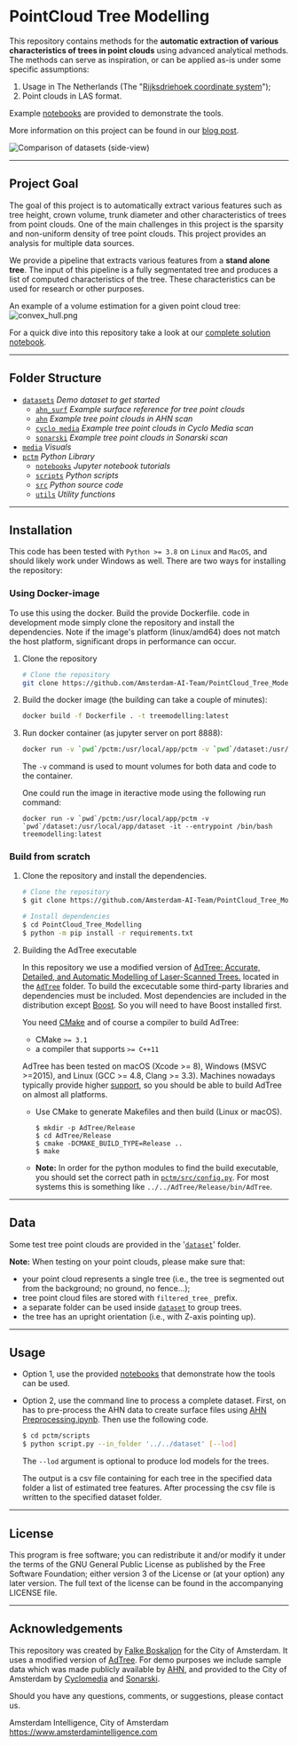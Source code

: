 # PointCloud Tree Modelling

This repository contains methods for the **automatic extraction of various characteristics of trees in point clouds** using advanced analytical methods. The methods can serve as inspiration, or can be applied as-is under some specific assumptions:

1. Usage in The Netherlands (The "[Rijksdriehoek coordinate system](https://nl.wikipedia.org/wiki/Rijksdriehoeksco%C3%B6rdinaten)");
2. Point clouds in LAS format.

Example [notebooks](./pctm/notebooks) are provided to demonstrate the tools.

More information on this project can be found in our [blog post](https://www.amsterdamintelligence.com/posts/urban-tree-analysis-using-3d-point-clouds).

![Comparison of datasets (side-view)](./imgs/pc_comparison.png)

---

## Project Goal

The goal of this project is to automatically extract various features such as tree height, crown volume, trunk diameter and other characteristics of trees from point clouds. One of the main challenges in this project is the sparsity and non-uniform density of tree point clouds. This project provides an analysis for multiple data sources.

We provide a pipeline that extracts various features from a **stand alone tree**. The input of this pipeline is a fully segmentated tree and produces a list of computed characteristics of the tree. These characteristics can be used for research or other purposes.

An example of a volume estimation for a given point cloud tree:
![convex_hull.png](./imgs/crown_mesh_comparison.png)

For a quick dive into this repository take a look at our [complete solution notebook](./pctm/notebooks/Complete%20Solution.ipynb).

---

## Folder Structure

 * [`datasets`](./dataset) _Demo dataset to get started_
   * [`ahn_surf`](./dataset/ahn_surf) _Example surface reference for tree point clouds_
   * [`ahn`](./dataset/ahn) _Example tree point clouds in AHN scan_
   * [`cyclo media`](./dataset/cyclo) _Example tree point clouds in Cyclo Media scan_
   * [`sonarski`](./dataset/sonarski) _Example tree point clouds in Sonarski scan_
 * [`media`](./imgs) _Visuals_
 * [`pctm`](./pctm/) _Python Library_
   * [`notebooks`](./pctm/notebooks) _Jupyter notebook tutorials_
   * [`scripts`](./pctm/scripts) _Python scripts_
   * [`src`](./pctm/src) _Python source code_
    * [`utils`](./pctm/src/utils) _Utility functions_

---

## Installation

This code has been tested with `Python >= 3.8` on `Linux` and `MacOS`, and should likely work under Windows as well. There are two ways for installing the repository:

### Using Docker-image
To use this using the docker. Build the provide Dockerfile. code in development mode simply clone the repository and install the dependencies. Note if the image's platform (linux/amd64) does not match the host platform, significant drops in performance can occur.

1. Clone the repository

    ```bash
    # Clone the repository
    git clone https://github.com/Amsterdam-AI-Team/PointCloud_Tree_Modelling.git
    ```

2. Build the docker image (the building can take a couple of minutes):

    ```bash
    docker build -f Dockerfile . -t treemodelling:latest
    ```

3. Run docker container (as jupyter server on port 8888):

    ```bash
    docker run -v `pwd`/pctm:/usr/local/app/pctm -v `pwd`/dataset:/usr/local/app/dataset -it -p 8888:8888 treemodelling:latest
    ```

    The `-v` command is used to mount volumes for both data and code to the container.
    
    One could run the image in iteractive mode using the following run command: 
    ```
    docker run -v `pwd`/pctm:/usr/local/app/pctm -v `pwd`/dataset:/usr/local/app/dataset -it --entrypoint /bin/bash treemodelling:latest
    ```


### Build from scratch

1.  Clone the repository and install the dependencies.

    ```bash
    # Clone the repository
    $ git clone https://github.com/Amsterdam-AI-Team/PointCloud_Tree_Modelling.git

    # Install dependencies
    $ cd PointCloud_Tree_Modelling
    $ python -m pip install -r requirements.txt
    ```

2.  Building the AdTree executable 

    In this repository we use a modified version of [AdTree: Accurate, Detailed, and Automatic Modelling of Laser-Scanned Trees.](https://github.com/tudelft3d/AdTree) located in the [`AdTree`](./AdTree) folder. To build the excecutable some third-party libraries and dependencies must be included. Most dependencies are included in the distribution except [Boost](https://www.boost.org/). So you will need to have Boost installed first. 

    You need [CMake](https://cmake.org/download/) and of course a compiler to build AdTree:

    - CMake `>= 3.1`
    - a compiler that supports `>= C++11`

    AdTree has been tested on macOS (Xcode >= 8), Windows (MSVC >=2015), and Linux (GCC >= 4.8, Clang >= 3.3). Machines nowadays typically provide higher [support](https://en.cppreference.com/w/cpp/compiler_support), so you should be able to build AdTree on almost all platforms.

    - Use CMake to generate Makefiles and then build (Linux or macOS).
      ```
      $ mkdir -p AdTree/Release
      $ cd AdTree/Release
      $ cmake -DCMAKE_BUILD_TYPE=Release ..
      $ make
      ```

    - **Note:** In order for the python modules to find the build executable, you should set the correct path in [`pctm/src/config.py`](./pctm/src/config.py). For most systems this is something like `../../AdTree/Release/bin/AdTree`.

---

## Data
Some test tree point clouds are provided in the '[`dataset`](./dataset)' folder.

**Note:** When testing on your point clouds, please make sure that:
 - your point cloud represents a single tree (i.e., the tree is segmented out from the background; no ground, no fence...);
 - tree point cloud files are stored with `filtered_tree_` prefix.
 - a separate folder can be used inside [`dataset`](./dataset) to group trees.
 - the tree has an upright orientation (i.e., with Z-axis pointing up).

---

## Usage

- Option 1, use the provided [notebooks](./pctm/notebooks) that demonstrate how the tools can be used.

- Option 2, use the command line to process a complete dataset. First, on has to pre-process the AHN data to create surface files using [AHN Preprocessing.ipynb](./pctm/notebooks/AHN%20Preprocessing.ipynb). Then use the following code.
  
  ```bash
  $ cd pctm/scripts
  $ python script.py --in_folder '../../dataset' [--lod]
  ```

  The `--lod` argument is optional to produce lod models for the trees.
  
  The output is a csv file containing for each tree in the specified data folder a list of estimated tree features. After processing the csv file is written to the specified dataset folder.

---

## License

This program is free software; you can redistribute it and/or modify it under the terms of the GNU General Public License as published by the Free Software Foundation; either version 3 of the License or (at your option) any later version. The full text of the license can be found in the accompanying LICENSE file.

---

## Acknowledgements

This repository was created by [Falke Boskaljon](https://falke-boskaljon.nl/) for the City of Amsterdam. It uses a modified version of [AdTree](https://github.com/tudelft3d/AdTree). For demo purposes we include sample data which was made publicly available by [AHN](https://www.ahn.nl/), and provided to the City of Amsterdam by [Cyclomedia](https://www.cyclomedia.com/en/producten/data-visualisatie/lidar-point-cloud) and [Sonarski](https://sonarski.com/).

Should you have any questions, comments, or suggestions, please contact us.

Amsterdam Intelligence, City of Amsterdam\
https://www.amsterdamintelligence.com


